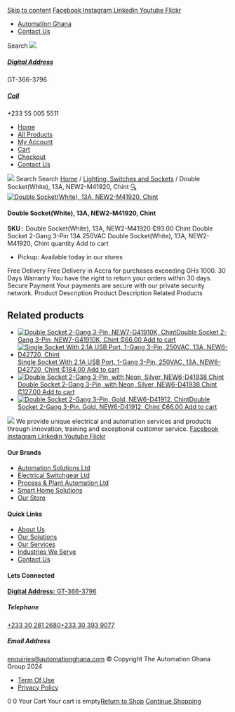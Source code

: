 [Skip to content](https://store.automationghana.com/product/double-socketwhite-13a-new2-m41920-chint/#content)
[ Facebook ](https://www.facebook.com/automationgh/) [ Instagram ](https://www.instagram.com/automationgh/) [ Linkedin ](https://www.linkedin.com/company/the-automation-ghana-limited/) [ Youtube ](https://www.youtube.com/channel/UCurrRDUSm5oIW39VXjn1u0w) [ Flickr ](https://www.flickr.com/photos/181794037@N07/)
  * [ Automation Ghana ](https://automationghana.com)
  * [ Contact Us ](https://store.automationghana.com/contact/)


Search
[ ![](https://store.automationghana.com/wp-content/uploads/2024/04/Website-TAGG-Logo-BLUE.png) ](https://store.automationghana.com/)
[ ](https://maps.app.goo.gl/m4xeaagWCNbLk4jM6)
#####  [ Digital Address ](https://maps.app.goo.gl/m4xeaagWCNbLk4jM6)
GT-366-3796 
[ ](tel:+233550055511)
#####  [ Call ](tel:+233550055511)
+233 55 005 5511 
  * [Home](https://store.automationghana.com/)
  * [All Products](https://store.automationghana.com/shop/)
  * [My Account](https://store.automationghana.com/my-account/)
  * [Cart](https://store.automationghana.com/cart/)
  * [Checkout](https://store.automationghana.com/checkout/)
  * [Contact Us](https://store.automationghana.com/contact/)


[![](https://store.automationghana.com/wp-content/uploads/2024/04/AutomationGhana_logo_white.png)](https://store.automationghana.com)
Search
Search
[Home](https://store.automationghana.com) / [Lighting, Switches and Sockets](https://store.automationghana.com/product-category/lighting-switches-and-sockets/) / Double Socket(White), 13A, NEW2-M41920, Chint
[🔍](https://store.automationghana.com/product/double-socketwhite-13a-new2-m41920-chint/)
[![Double Socket\(White\), 13A, NEW2-M41920, Chint](https://store.automationghana.com/wp-content/uploads/2024/08/Double-SocketWhite-13A-NEW2M41920-Chint.jpg)](https://store.automationghana.com/wp-content/uploads/2024/08/Double-SocketWhite-13A-NEW2M41920-Chint.jpg)
####  Double Socket(White), 13A, NEW2-M41920, Chint 
**SKU :** Double Socket(White), 13A, NEW2-M41920 
₵93.00
Chint Double Socket 2-Gang 3-Pin 13A 250VAC
Double Socket(White), 13A, NEW2-M41920, Chint quantity
Add to cart
  * Pickup: Available today in our stores


Free Delivery 
Free Delivery in Accra for purchases exceeding GHs 1000. 
30 Days Warranty 
You have the right to return your orders within 30 days. 
Secure Payment 
Your payments are secure with our private security network. 
Product Description
Product Description
Related Products 
## Related products
  * [![Double Socket 2-Gang 3-Pin, NEW7-G41910K, Chint](https://store.automationghana.com/wp-content/uploads/2020/04/SOCKET-2-300x300.jpg)Double Socket 2-Gang 3-Pin, NEW7-G41910K, Chint ₵66.00 ](https://store.automationghana.com/product/double-socket-new7-g41910k-chint/)
[Add to cart](https://store.automationghana.com/product/double-socketwhite-13a-new2-m41920-chint/?add-to-cart=1540)
  * [![Single Socket With 2.1A USB Port, 1-Gang 3-Pin, 250VAC, 13A, NEW6-D42720, Chint](https://store.automationghana.com/wp-content/uploads/2020/04/NEW6-D42720-300x300.jpg)Single Socket With 2.1A USB Port, 1-Gang 3-Pin, 250VAC, 13A, NEW6-D42720, Chint ₵184.00 ](https://store.automationghana.com/product/single-socket-new6-d42720-chint/)
[Add to cart](https://store.automationghana.com/product/double-socketwhite-13a-new2-m41920-chint/?add-to-cart=1531)
  * [![Double Socket 2-Gang 3-Pin, with Neon, Silver, NEW6-D41938 Chint](https://store.automationghana.com/wp-content/uploads/2020/04/2-gang-silver-300x300.jpg)Double Socket 2-Gang 3-Pin, with Neon, Silver, NEW6-D41938 Chint ₵127.00 ](https://store.automationghana.com/product/double-socket-with-neon-new6-d41938-chint/)
[Add to cart](https://store.automationghana.com/product/double-socketwhite-13a-new2-m41920-chint/?add-to-cart=1507)
  * [![Double Socket 2-Gang 3-Pin, Gold, NEW6-D41912, Chint](https://store.automationghana.com/wp-content/uploads/2020/04/SOCKET-5-300x300.jpg)Double Socket 2-Gang 3-Pin, Gold, NEW6-D41912, Chint ₵66.00 ](https://store.automationghana.com/product/double-socket-new6-d41912-chint/)
[Add to cart](https://store.automationghana.com/product/double-socketwhite-13a-new2-m41920-chint/?add-to-cart=1509)


![](https://store.automationghana.com/wp-content/uploads/2024/04/AutomationGhana_logo_white.png)
We provide unique electrical and automation services and products through innovation, training and exceptional customer service.
[ Facebook ](https://www.facebook.com/automationgh/) [ Instagram ](https://www.instagram.com/automationgh/) [ Linkedin ](https://www.linkedin.com/company/the-automation-ghana-limited/) [ Youtube ](https://www.youtube.com/channel/UCurrRDUSm5oIW39VXjn1u0w) [ Flickr ](https://www.flickr.com/photos/181794037@N07/)
#### Our Brands
  * [ Automation Solutions Ltd ](https://store.automationghana.com/product/double-socketwhite-13a-new2-m41920-chint/)
  * [ Electrical Switchgear Ltd ](https://store.automationghana.com/product/double-socketwhite-13a-new2-m41920-chint/)
  * [ Process & Plant Automation Ltd ](https://store.automationghana.com/product/double-socketwhite-13a-new2-m41920-chint/)
  * [ Smart Home Solutions ](https://store.automationghana.com/product/double-socketwhite-13a-new2-m41920-chint/)
  * [ Our Store ](https://store.automationghana.com/product/double-socketwhite-13a-new2-m41920-chint/)


#### Quick Links
  * [ About Us ](https://store.automationghana.com/product/double-socketwhite-13a-new2-m41920-chint/)
  * [ Our Solutions ](https://store.automationghana.com/product/double-socketwhite-13a-new2-m41920-chint/)
  * [ Our Services ](https://store.automationghana.com/product/double-socketwhite-13a-new2-m41920-chint/)
  * [ Industries We Serve ](https://store.automationghana.com/product/double-socketwhite-13a-new2-m41920-chint/)
  * [ Contact Us ](https://store.automationghana.com/product/double-socketwhite-13a-new2-m41920-chint/)


#### Lets Connected
[**Digital Address:** GT-366-3796](https://maps.app.goo.gl/m4xeaagWCNbLk4jM6)
#####  Telephone 
[ +233 30 281 2680](tel:+233302812680)[+233 30 393 9077](https://store.automationghana.com/product/double-socketwhite-13a-new2-m41920-chint/+233303939077)
#####  Email Address 
enquiries@automationghana.com 
© Copyright The Automation Ghana Group 2024
  * [ Term Of Use ](https://store.automationghana.com/product/double-socketwhite-13a-new2-m41920-chint/)
  * [ Privacy Policy ](https://store.automationghana.com/product/double-socketwhite-13a-new2-m41920-chint/)


0
0
Your Cart
Your cart is empty[Return to Shop](https://store.automationghana.com/shop/)
[Continue Shopping](https://store.automationghana.com/product/double-socketwhite-13a-new2-m41920-chint/)
